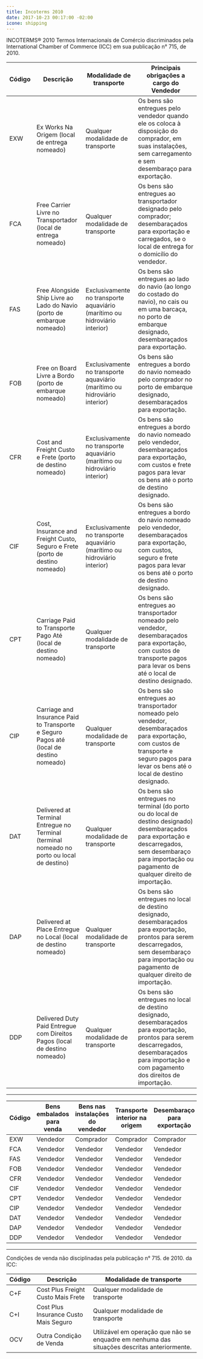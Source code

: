 ```yaml
---
title: Incoterms 2010
date: 2017-10-23 00:17:00 -02:00
icone: shipping
---
```


INCOTERMS® 2010
Termos Internacionais de Comércio discriminados pela International Chamber of Commerce (ICC) em sua publicação n° 715, de 2010.

| Código | Descrição | Modalidade de transporte | Principais obrigações a cargo do Vendedor |
| ------- | ------- | ------- | ------- |
| EXW | Ex Works Na Origem (local de entrega nomeado) | Qualquer modalidade de transporte | Os bens são entregues pelo vendedor quando ele os coloca à disposição do comprador, em suas instalações, sem carregamento e sem desembaraço para exportação. |
| FCA | Free Carrier Livre no Transportador (local de entrega nomeado) | Qualquer modalidade de transporte | Os bens são entregues ao transportador designado pelo comprador; desembaraçados para exportação e carregados, se o local de entrega for o domicílio do vendedor. |
| FAS | Free Alongside Ship Livre ao Lado do Navio (porto de embarque nomeado) | Exclusivamente no transporte aquaviário (marítimo ou hidroviário interior) | Os bens são entregues ao lado do navio (ao longo do costado do navio), no cais ou em uma barcaça, no porto de embarque designado, desembaraçados para exportação. |
| FOB | Free on Board Livre a Bordo (porto de embarque nomeado) | Exclusivamente no transporte aquaviário (marítimo ou hidroviário interior) | Os bens são entregues a bordo do navio nomeado pelo comprador no porto de embarque designado, desembaraçados para exportação. |
| CFR | Cost and Freight Custo e Frete (porto de destino nomeado) | Exclusivamente no transporte aquaviário (marítimo ou hidroviário interior) | Os bens são entregues a bordo do navio nomeado pelo vendedor, desembaraçados para exportação, com custos e frete pagos para levar os bens até o porto de destino designado. |
| CIF | Cost, Insurance and Freight Custo, Seguro e Frete (porto de destino nomeado) | Exclusivamente no transporte aquaviário (marítimo ou hidroviário interior) | Os bens são entregues a bordo do navio nomeado pelo vendedor, desembaraçados para exportação, com custos, seguro e frete pagos para levar os bens até o porto de destino designado. |
| CPT | Carriage Paid to Transporte Pago Até (local de destino nomeado) | Qualquer modalidade de transporte | Os bens são entregues ao transportador nomeado pelo vendedor, desembaraçados para exportação, com custos de transporte pagos para levar os bens até o local de destino designado. |
| CIP | Carriage and Insurance Paid to Transporte e Seguro Pagos até (local de destino nomeado) | Qualquer modalidade de transporte | Os bens são entregues ao transportador nomeado pelo vendedor, desembaraçados para exportação, com custos de transporte e seguro pagos para levar os bens até o local de destino designado. |
| DAT | Delivered at Terminal Entregue no Terminal (terminal nomeado no porto ou local de destino) | Qualquer modalidade de transporte | Os bens são entregues no terminal (do porto ou do local de destino designado) desembaraçados para exportação e descarregados, sem desembaraço para importação ou pagamento de qualquer direito de importação. |
| DAP | Delivered at Place Entregue no Local (local de destino nomeado) | Qualquer modalidade de transporte | Os bens são entregues no local de destino designado, desembaraçados para exportação, prontos para serem descarregados, sem desembaraço para importação ou pagamento de qualquer direito de importação. |
| DDP | Delivered Duty Paid Entregue com Direitos Pagos (local de destino nomeado) | Qualquer modalidade de transporte | Os bens são entregues no local de destino designado, desembaraçados para exportação, prontos para serem descarregados, desembaraçados para importação e com pagamento dos direitos de importação. |

---

<table id="incoterms-2" class="scrollable">
<thead>
<tr>
    <th>Código</th> <th>Bens embalados para venda</th> <th>Bens nas instalações do vendedor</th> <th>Transporte interior na origem</th> <th>Desembaraço para exportação</th> <th>Gastos de manipulação na origem</th> <th>Transporte internacional</th> <th>Seguro dos bens</th> <th>Gastos de manipulação no destino</th> <th>Desembaraço para importação</th> <th>Transporte interior no destino</th> <th>Entregados bens ao comprador</th>
</tr>
</thead>
<tbody>
<tr>
    <td>EXW</td> <td>Vendedor</td> <td>Comprador</td> <td>Comprador</td> <td>Comprador</td> <td>Comprador</td> <td>Comprador</td> <td>Comprador</td> <td>Comprador</td> <td>Comprador</td> <td>Comprador</td> <td>Comprador</td>
</tr>
<tr>
    <td>FCA</td> <td>Vendedor</td> <td>Vendedor</td> <td>Vendedor</td> <td>Vendedor</td> <td>Comprador</td> <td>Comprador</td> <td>Comprador</td> <td>Comprador</td> <td>Comprador</td> <td>Comprador</td> <td>Comprador</td>
</tr>
<tr>
    <td>FAS</td> <td>Vendedor</td> <td>Vendedor</td> <td>Vendedor</td> <td>Vendedor</td> <td>Comprador</td> <td>Comprador</td> <td>Comprador</td> <td>Comprador</td> <td>Comprador</td> <td>Comprador</td> <td>Comprador</td>
</tr>
<tr>
    <td>FOB</td> <td>Vendedor</td> <td>Vendedor</td> <td>Vendedor</td> <td>Vendedor</td> <td>Ambos</td> <td>Comprador</td> <td>Comprador</td> <td>Comprador</td> <td>Comprador</td> <td>Comprador</td> <td>Comprador</td>
</tr>
<tr>
    <td>CFR</td> <td>Vendedor</td> <td>Vendedor</td> <td>Vendedor</td> <td>Vendedor</td> <td>Vendedor</td> <td>Vendedor</td> <td>Comprador</td> <td>Comprador</td> <td>Comprador</td> <td>Comprador</td> <td>Comprador</td>
</tr>
<tr>
    <td>CIF</td> <td>Vendedor</td> <td>Vendedor</td> <td>Vendedor</td> <td>Vendedor</td> <td>Vendedor</td> <td>Vendedor</td> <td>Vendedor</td> <td>Comprador</td> <td>Comprador</td> <td>Comprador</td> <td>Comprador</td>
</tr>
<tr>
    <td>CPT</td> <td>Vendedor</td> <td>Vendedor</td> <td>Vendedor</td> <td>Vendedor</td> <td>Vendedor</td> <td>Vendedor</td> <td>Comprador</td> <td>Comprador</td> <td>Comprador</td> <td>Comprador</td> <td>Comprador</td>
</tr>
<tr>
    <td>CIP</td> <td>Vendedor</td> <td>Vendedor</td> <td>Vendedor</td> <td>Vendedor</td> <td>Vendedor</td> <td>Vendedor</td> <td>Vendedor</td> <td>Comprador</td> <td>Comprador</td> <td>Comprador</td> <td>Comprador</td>
</tr>
<tr>
    <td>DAT</td> <td>Vendedor</td> <td>Vendedor</td> <td>Vendedor</td> <td>Vendedor</td> <td>Vendedor</td> <td>Vendedor</td> <td>Vendedor</td> <td>Vendedor</td> <td>Comprador</td> <td>Comprador</td> <td>Comprador</td>
</tr>
<tr>
    <td>DAP</td> <td>Vendedor</td> <td>Vendedor</td> <td>Vendedor</td> <td>Vendedor</td> <td>Vendedor</td> <td>Vendedor</td> <td>Vendedor</td> <td>Vendedor</td> <td>Comprador</td> <td>Vendedor</td> <td>Vendedor</td>
</tr>
<tr>
    <td>DDP</td> <td>Vendedor</td> <td>Vendedor</td> <td>Vendedor</td> <td>Vendedor</td> <td>Vendedor</td> <td>Vendedor</td> <td>Vendedor</td> <td>Vendedor</td> <td>Vendedor</td> <td>Vendedor</td> <td>Vendedor</td>
</tr>
</tbody> </table>
<script>
(function(cells) {
    var colors = {
        "Vendedor": "#f68028",
        "Comprador": "#62b8cf",
        "Ambos": "linear-gradient(to top left, #f68028 50%, #62b8cf 50%)"
    };
    Array.prototype.forEach.call(cells, function(cell) {
        var bgColor = colors[cell.textContent];
        if (bgColor) {
            cell.style.background = bgColor;
            cell.style.color = '#fff';
        }
    });
})(document.querySelectorAll('#incoterms-2 td'));
</script>

---

Condições de venda não disciplinadas pela publicação n° 715. de 2010. da ICC:

| Código | Descrição | Modalidade de transporte |
| --- | --- | --- |
| C+F | Cost Plus Freight Custo Mais Frete | Qualquer modalidade de transporte |
| C+I | Cost Plus Insurance Custo Mais Seguro | Qualquer modalidade de transporte |
| OCV | Outra Condição de Venda | Utilizável em operação que não se enquadre em nenhuma das situações descritas anteriormente. |

